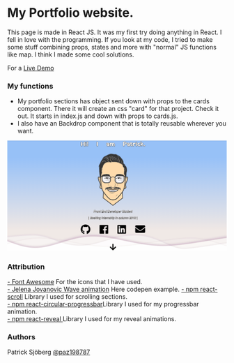 
# **My Portfolio website.**
This page is made in React JS. It was my first try doing anything in React. I fell in love with the programming. If you look at my code, I tried to make some stuff combining props, states and more with "normal" JS functions like map. I think I made some cool solutions.
<p> For a <a href="http://patricksjoberg.surge.sh/" target="_blank">Live Demo</a> </p>

### My functions
* My portfolio sections has object sent down with props to the cards component. There it will create an css "card" for that project. Check it out. It starts in index.js and down with props to cards.js.
* I also have an Backdrop component that is totally reusable wherever you want.

![Alt text](/src/components/pics/portfoliogif.gif "My Portfolio page")

### Attribution
<a href="https://fontawesome.com/">- Font Awesome</a> For the icons that I have used.<br>
<a href="https://codepen.io/plavookac/pen/QMwObb">- Jelena Jovanovic Wave animation</a> Here codepen example.
<a href="https://www.npmjs.com/package/react-scroll">- npm react-scroll</a> Library I used for scrolling sections.<br>
<a href="https://www.npmjs.com/package/react-circular-progressbar">- npm react-circular-progressbar</a>Library I used for my progressbar animation.<br>
<a href="https://www.npmjs.com/package/reveal">- npm react-reveal </a>Library I used for my reveal animations.<br>

### Authors
Patrick Sjöberg <a href="https://github.com/paz198787">@paz198787</a> <br>
